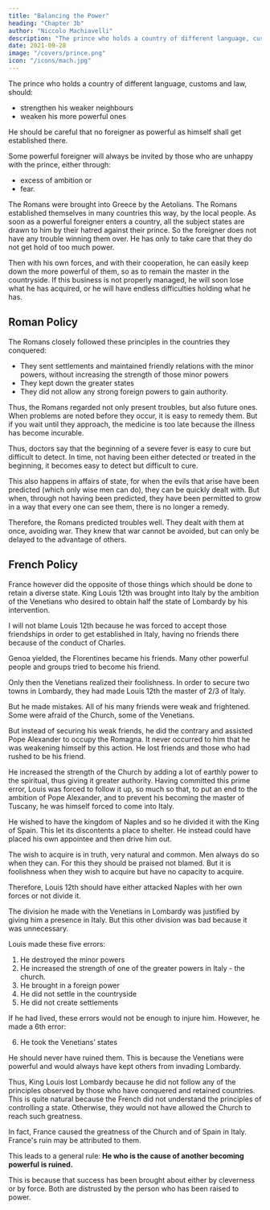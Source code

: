```yaml
---
title: "Balancing the Power"
heading: "Chapter 3b"
author: "Niccolo Machiavelli"
description: "The prince who holds a country of different language, customs and law, should strengthen his weaker neighbours weaken his more powerful ones"
date: 2021-09-28
image: "/covers/prince.png"
icon: "/icons/mach.jpg"
---
```




The prince who holds a country of different language, customs and law, should:
- strengthen his weaker neighbours
- weaken his more powerful ones

He should be careful that no foreigner as powerful as himself shall get established there. 

Some powerful foreigner will always be invited by those who are unhappy with the prince, either through:
- excess of ambition or
- fear. 

The Romans were brought into Greece by the Aetolians. The Romans established themselves in many countries this way, by the <!-- . , and in every other country where they established themselves, they were brought in by the --> local people. 
As soon as a powerful foreigner enters a country, all the subject states are drawn to him by their hatred against their  prince. So the foreigner does not have any trouble winning them over. <!--  to himself, for all of them quickly support the state which he has acquired there. --> He has only to take care that they do not get hold of too much power. 

Then with his own forces, and with their cooperation, he can easily keep down the more powerful of them, so as to remain the master in the countryside. If this business is not properly managed, he will soon lose what he has acquired, or he will have endless difficulties holding what he has.


## Roman Policy

The Romans closely followed these principles in the countries they conquered:
- They sent settlements and maintained friendly relations with the minor powers, without increasing the strength of those minor powers
- They kept down the greater states
- They did not allow any strong foreign powers to gain authority.

Thus, the Romans <!-- did in these instances what all careful princes ought to do, who have to --> regarded not only present troubles, but also future ones. When problems are noted before they occur, it is easy to remedy them. But if you wait until they approach, the medicine is too late because the illness has become incurable. 

Thus, doctors say that the beginning of a severe fever is easy to cure but difficult to detect. In time, not having been either detected or treated in the beginning, it becomes easy to detect but difficult to cure. 

This also happens in affairs of state, for when the evils that arise have been predicted (which only wise men can do), they can be quickly dealt with. But when, through not having been predicted, they have been permitted to grow in a way that every one can see them, there is no longer a remedy. 

Therefore, the Romans predicted troubles well. They dealt with them at once, avoiding war. <!-- , would not let them come to a head. --> They knew that war cannot be avoided, but can only be delayed to the advantage of others.


## French Policy

France however did the opposite of those things which should be done to retain a diverse state. King Louis 12th was brought into Italy by the ambition of the Venetians who desired to obtain half the state of Lombardy by his intervention. 

I will not blame Louis 12th because he was forced to accept those friendships in order to get established in Italy, having no friends there because of the conduct of Charles. 

Genoa yielded, the Florentines became his friends. Many other powerful people and groups tried to become his friend.

Only then the Venetians realized their foolishness.  In order to secure two towns in Lombardy, they had made Louis 12th the master of 2/3 of Italy.

But he made mistakes. All of his many friends were weak and frightened. Some were afraid of the Church, some of the Venetians. 

<!-- He would have succeeded very quickly in his design if in other matters he had not made some mistakes. The king, however, having acquired Lombardy got back at once the authority which the
previous king, Charles, had lost.  -->

<!-- Thus they would always have been forced to stand with him, and because of this he could easily have made himself secure against those who remained powerful. But he was no sooner in Milan than  -->

But instead of securing his weak friends, he did the contrary and assisted Pope Alexander to occupy the Romagna. It never occurred to him that he was weakening himself by this action. He lost friends and those who had rushed to be his friend. 

He increased the strength of the Church by adding a lot of earthly power to the spiritual, thus giving it greater authority. Having committed this prime error, Louis was forced to follow it up, so much so that, to put an end to the ambition of Pope Alexander, and to prevent his becoming the master of Tuscany, he was himself forced to come into Italy.

<!-- As if it were not enough to have given power to the Church, and to have lost his friends,  -->

He wished to have the kingdom of Naples and so he divided it with the King of Spain. This let its discontents a place to shelter. <!-- , and where he was the prime ruler in Italy he takes an associate, with the result that the ambitious of that country and the discontents of his own had somewhere to shelter.  --> He instead could have placed his own appointee and then drive him out. 

<!-- Whereas he could have left in the kingdom his own appointment as king, he drove him out, to put one there who was able to drive him, Louis, out in turn.  -->

The wish to acquire is in truth, very natural and common. Men always do so when they can. For this they should be praised not blamed. But it is foolishness when they wish to acquire but have no capacity to acquire. 

Therefore, Louis 12th should have either attacked Naples with her own forces or not divide it. 

The division he made with the Venetians in Lombardy was justified by giving him a presence in Italy.  But this other division was bad because it was unnecessary. 

Louis made these five errors:

1. He destroyed the minor powers
2. He increased the strength of one of the greater powers in Italy - the church.
3. He brought in a foreign power
4. He did not settle in the countryside
5. He did not create settlements

If he had lived, these errors would not be enough to injure him. However, he made a 6th error:

6. He took the Venetians’ states

He should never have ruined them. This is because the Venetians were powerful and would always have kept others from invading Lombardy.

Thus, King Louis lost Lombardy because he did not follow any of the principles observed by those who have conquered and retained countries. This is quite natural because the French did not understand the principles of controlling a state. Otherwise, they would not have allowed the Church to reach such greatness. 

In fact, France caused the greatness of the Church and of Spain in Italy. France's ruin may be attributed to them. 

This leads to a general rule: **He who is the cause of another becoming powerful is ruined.** 

This is because that success has been brought about either by cleverness or by force. Both are distrusted by the person who has been raised to power.
